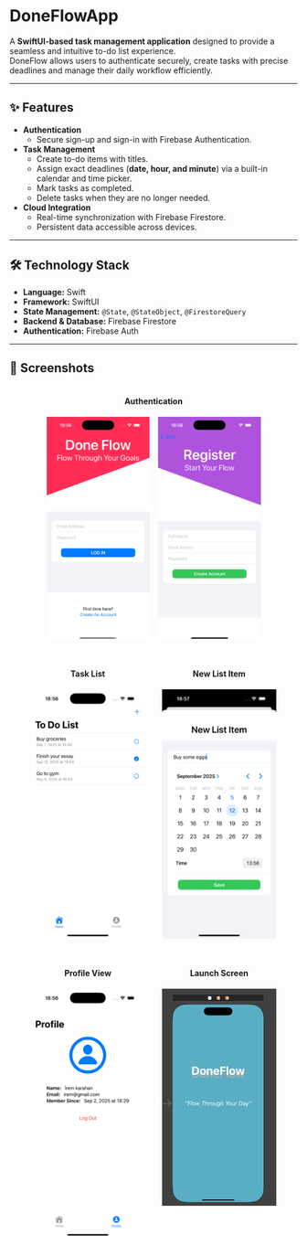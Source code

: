 # DoneFlowApp 

A **SwiftUI-based task management application** designed to provide a seamless and intuitive to-do list experience.  
DoneFlow allows users to authenticate securely, create tasks with precise deadlines and manage their daily workflow efficiently.  

---

## ✨ Features

- **Authentication**
  - Secure sign-up and sign-in with Firebase Authentication.
- **Task Management**
  - Create to-do items with titles.
  - Assign exact deadlines (**date, hour, and minute**) via a built-in calendar and time picker.
  - Mark tasks as completed.
  - Delete tasks when they are no longer needed.
- **Cloud Integration**
  - Real-time synchronization with Firebase Firestore.
  - Persistent data accessible across devices.

---

## 🛠️ Technology Stack

- **Language:** Swift  
- **Framework:** SwiftUI  
- **State Management:** `@State`, `@StateObject`, `@FirestoreQuery`  
- **Backend & Database:** Firebase Firestore  
- **Authentication:** Firebase Auth  

---

## 📸 Screenshots


<div style="display: flex; flex-wrap: wrap; gap: 30px; justify-content: center;">

  <div>
    <h4 style="text-align: center;">Authentication</h4>
    <div style="display: flex; gap: 15px;">
      <img src="signin.png" alt="Sign In Screen" width="180"/>
      <img src="signup.png" alt="Sign Up Screen" width="180"/>
    </div>
  </div>

  <div>
    <h4 style="text-align: center;">Task List</h4>
    <img src="tasklist.png" alt="Task List" width="200"/>
  </div>

  <div>
    <h4 style="text-align: center;">New List Item</h4>
    <img src="newlistitem.png" alt="New List Item" width="200"/>
  </div>

  <div>
    <h4 style="text-align: center;">Profile View</h4>
    <img src="profileview.png" alt="Profile View" width="200"/>
  </div>

  <div>
    <h4 style="text-align: center;">Launch Screen</h4>
    <img src="launchscreen.png" alt="Launch Screen" width="200"/>
  </div>

</div>



